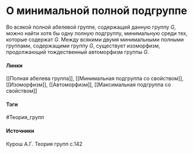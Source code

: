 # О минимальной полной подгруппе
Во всякой полной абелевой группе, содержащей данную группу $G$, можно найти хотя бы одну полную подгруппу, минимальную среди тех, которые содержат $G$. Между всякими двумя минимальными полными группами, содержащими группу $G$, существует изоморфизм, продолжающий тождественный автоморфизм группы $G$.

#### Линки
 [[Полная абелева группа]],
 [[Минимальная подгруппа со свойством]],
 [[Изоморфизм]],
 [[Автоморфизм]],
 [[Максимальная подгруппа со свойством]]
#### Тэги
 #Теория_групп 
#### Источники
 Курош А.Г. Теория групп с.142